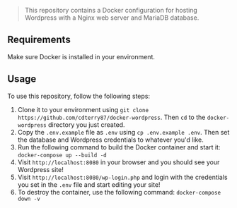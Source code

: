 > This repository contains a Docker configuration for hosting Wordpress with a Nginx web server and MariaDB database.

## Requirements

Make sure Docker is installed in your environment.

## Usage

To use this repository, follow the following steps:

1. Clone it to your environment using `git clone https://github.com/cdterry87/docker-wordpress`. Then `cd` to the `docker-wordpress` directory you just created.
2. Copy the `.env.example` file as `.env` using `cp .env.example .env`. Then set the database and Wordpress credentials to whatever you'd like.
3. Run the following command to build the Docker container and start it: `docker-compose up --build -d`
4. Visit `http://localhost:8080` in your browser and you should see your Wordpress site!
5. Visit `http://localhost:8080/wp-login.php` and login with the credentials you set in the `.env` file and start editing your site!
6. To destroy the container, use the following command: `docker-compose down -v`
